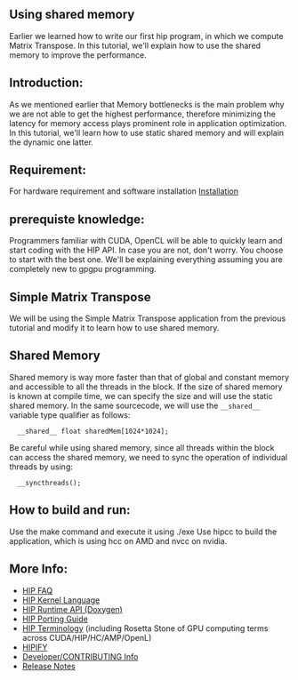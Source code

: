 ## Using shared memory ###

Earlier we learned how to write our first hip program, in which we compute Matrix Transpose. In this tutorial, we'll explain how to use the shared memory to improve the performance.

## Introduction:

As we mentioned earlier  that Memory bottlenecks is the main problem why we are not able to get the highest performance, therefore minimizing the latency for memory access plays prominent role in application optimization. In this tutorial, we'll learn how to use static shared memory and will explain the dynamic one latter.

## Requirement:
For hardware requirement and software installation [Installation](https://github.com/ROCm-Developer-Tools/HIP/blob/master/INSTALL.md)

## prerequiste knowledge:

Programmers familiar with CUDA, OpenCL will be able to quickly learn and start coding with the HIP API. In case you are not, don't worry. You choose to start with the best one. We'll be explaining everything assuming you are completely new to gpgpu programming.

## Simple Matrix Transpose

We will be using the Simple Matrix Transpose application from the previous tutorial and modify it to learn how to use shared memory.

## Shared Memory

Shared memory is way more faster than that of global and constant memory and accessible to all the threads in the block. If the size of shared memory is known at compile time, we can specify the size and will use the static shared memory. In the same sourcecode, we will use the `__shared__` variable type qualifier as follows:

`  __shared__ float sharedMem[1024*1024];`

Be careful while using shared memory, since all threads within the block can access the shared memory, we need to sync the operation of individual threads by using:

`  __syncthreads();`

## How to build and run:
Use the make command and execute it using ./exe
Use hipcc to build the application, which is using hcc on AMD and nvcc on nvidia.

## More Info:
- [HIP FAQ](https://github.com/ROCm-Developer-Tools/HIP/blob/master/docs/markdown/hip_faq.md)
- [HIP Kernel Language](https://github.com/ROCm-Developer-Tools/HIP/blob/master/docs/markdown/hip_kernel_language.md)
- [HIP Runtime API (Doxygen)](http://rocm-developer-tools.github.io/HIP)
- [HIP Porting Guide](https://github.com/ROCm-Developer-Tools/HIP/blob/master/docs/markdown/hip_porting_guide.md)
- [HIP Terminology](https://github.com/ROCm-Developer-Tools/HIP/blob/master/docs/markdown/hip_terms.md) (including Rosetta Stone of GPU computing terms across CUDA/HIP/HC/AMP/OpenL)
- [HIPIFY](https://github.com/ROCm-Developer-Tools/HIP/blob/master/hipify-clang/README.md)
- [Developer/CONTRIBUTING Info](https://github.com/ROCm-Developer-Tools/HIP/blob/master/CONTRIBUTING.md)
- [Release Notes](https://github.com/ROCm-Developer-Tools/HIP/blob/master/RELEASE.md)
